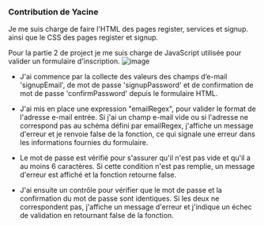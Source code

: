 ### Contribution de Yacine 

Je me suis charge de faire l'HTML  des  pages register, services et signup. ainsi que le CSS des pages register et signup. 

 Pour la partie 2 de project je me suis charge de JavaScript utilisée pour valider un formulaire d'inscription.
 ![image](https://github.com/mekency/PerlesDeLuxeU3/assets/162185403/76d446b1-286f-4647-b6f6-f1cb347edd42)

- J'ai commence par la collecte des valeurs des champs d’e-mail 'signupEmail', de mot de passe 'signupPassword' et de confirmation de mot de passe 'confirmPassword' depuis le formulaire HTML.

- J'ai mis en place une expression  "emailRegex", pour valider le format de l'adresse e-mail entrée. Si j'ai un champ e-mail vide ou si l'adresse ne correspond pas au schéma défini par emailRegex, j'affiche un message d'erreur et je renvoie false de la fonction, ce qui signale une erreur dans les informations fournies du formulaire.

-  Le mot de passe est vérifié pour s'assurer qu'il n'est pas vide et qu'il a au moins 6 caractères. Si cette condition n'est pas remplie, un message d'erreur est affiché et la fonction retourne false.

-  J'ai ensuite un contrôle pour vérifier que le mot de passe et la confirmation du mot de passe sont identiques. Si les deux ne correspondent pas, j'affiche un message d'erreur et j'indique un échec de validation en retournant false de la fonction.



